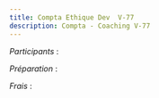```yaml
---
title: Compta Ethique Dev  V-77
description: Compta - Coaching V-77
---
```


*Participants* :


*Préparation* :


*Frais* :
